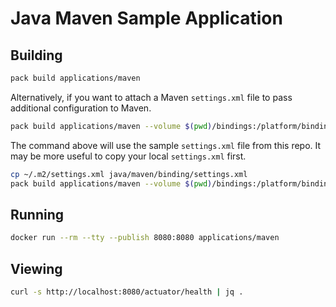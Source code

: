 # Java Maven Sample Application

## Building

```bash
pack build applications/maven
```

Alternatively, if you want to attach a Maven `settings.xml` file to pass additional configuration to Maven.

```bash
pack build applications/maven --volume $(pwd)/bindings:/platform/bindings
```

The command above will use the sample `settings.xml` file from this repo. It may be more useful to copy your local `settings.xml` first.

```bash
cp ~/.m2/settings.xml java/maven/binding/settings.xml
pack build applications/maven --volume $(pwd)/bindings:/platform/bindings
```

## Running

```bash
docker run --rm --tty --publish 8080:8080 applications/maven
```

## Viewing

```bash
curl -s http://localhost:8080/actuator/health | jq .
```
